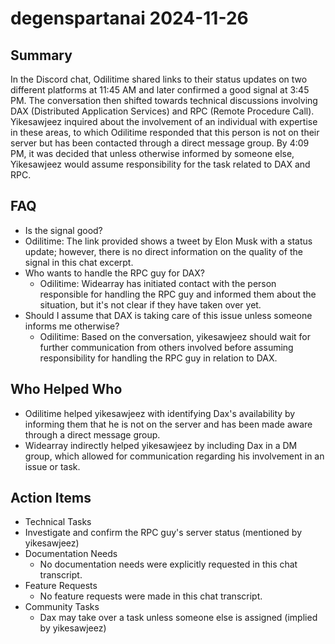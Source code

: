# degenspartanai 2024-11-26

## Summary

In the Discord chat, Odilitime shared links to their status updates on two different platforms at 11:45 AM and later confirmed a good signal at 3:45 PM. The conversation then shifted towards technical discussions involving DAX (Distributed Application Services) and RPC (Remote Procedure Call). Yikesawjeez inquired about the involvement of an individual with expertise in these areas, to which Odilitime responded that this person is not on their server but has been contacted through a direct message group. By 4:09 PM, it was decided that unless otherwise informed by someone else, Yikesawjeez would assume responsibility for the task related to DAX and RPC.

## FAQ

- Is the signal good?
- Odilitime: The link provided shows a tweet by Elon Musk with a status update; however, there is no direct information on the quality of the signal in this chat excerpt.
- Who wants to handle the RPC guy for DAX?
    - Odilitime: Widearray has initiated contact with the person responsible for handling the RPC guy and informed them about the situation, but it's not clear if they have taken over yet.
- Should I assume that DAX is taking care of this issue unless someone informs me otherwise?
    - Odilitime: Based on the conversation, yikesawjeez should wait for further communication from others involved before assuming responsibility for handling the RPC guy in relation to DAX.

## Who Helped Who

- Odilitime helped yikesawjeez with identifying Dax's availability by informing them that he is not on the server and has been made aware through a direct message group.
- Widearray indirectly helped yikesawjeez by including Dax in a DM group, which allowed for communication regarding his involvement in an issue or task.

## Action Items

- Technical Tasks
- Investigate and confirm the RPC guy's server status (mentioned by yikesawjeez)
- Documentation Needs
    - No documentation needs were explicitly requested in this chat transcript.
- Feature Requests
    - No feature requests were made in this chat transcript.
- Community Tasks
    - Dax may take over a task unless someone else is assigned (implied by yikesawjeez)
